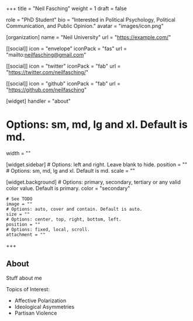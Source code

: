+++
title = "Neil Fasching"
weight = 1
draft = false

role = "PhD Student"
bio = "Interested in Political Psychology, Political Communication, and Public Opinion."
avatar = "images/icon.png"

[organization]
  name = "Neil University"
  url = "https://example.com/"

[[social]]
  icon = "envelope"
  iconPack = "fas"
  url = "mailto:neilfasching@gmail.com"

[[social]]
  icon = "twitter"
  iconPack = "fab"
  url = "https://twitter.com/neilfasching/"

[[social]]
  icon = "github"
  iconPack = "fab"
  url = "https://github.com/neilfasching"

[widget]
  handler = "about"
    
  # Options: sm, md, lg and xl. Default is md.
  width = ""

  [widget.sidebar]
    # Options: left and right. Leave blank to hide.
    position = ""
    # Options: sm, md, lg and xl. Default is md.
    scale = ""
    
  [widget.background]
    # Options: primary, secondary, tertiary or any valid color value. Default is primary.
    color = "secondary"
    
    # See TODO
    image = ""
    # Options: auto, cover and contain. Default is auto.
    size = ""
    # Options: center, top, right, bottom, left.
    position = ""
    # Options: fixed, local, scroll.
    attachment = ""
+++

## About

Stuff about me

Topics of Interest:
- Affective Polarization
- Ideological Asymmetries
- Partisan Violence

